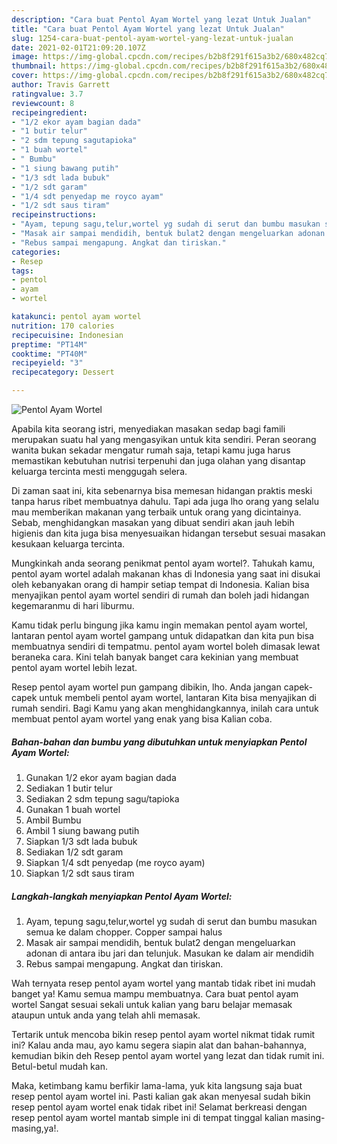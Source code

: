 ```yaml
---
description: "Cara buat Pentol Ayam Wortel yang lezat Untuk Jualan"
title: "Cara buat Pentol Ayam Wortel yang lezat Untuk Jualan"
slug: 1254-cara-buat-pentol-ayam-wortel-yang-lezat-untuk-jualan
date: 2021-02-01T21:09:20.107Z
image: https://img-global.cpcdn.com/recipes/b2b8f291f615a3b2/680x482cq70/pentol-ayam-wortel-foto-resep-utama.jpg
thumbnail: https://img-global.cpcdn.com/recipes/b2b8f291f615a3b2/680x482cq70/pentol-ayam-wortel-foto-resep-utama.jpg
cover: https://img-global.cpcdn.com/recipes/b2b8f291f615a3b2/680x482cq70/pentol-ayam-wortel-foto-resep-utama.jpg
author: Travis Garrett
ratingvalue: 3.7
reviewcount: 8
recipeingredient:
- "1/2 ekor ayam bagian dada"
- "1 butir telur"
- "2 sdm tepung sagutapioka"
- "1 buah wortel"
- " Bumbu"
- "1 siung bawang putih"
- "1/3 sdt lada bubuk"
- "1/2 sdt garam"
- "1/4 sdt penyedap me royco ayam"
- "1/2 sdt saus tiram"
recipeinstructions:
- "Ayam, tepung sagu,telur,wortel yg sudah di serut dan bumbu masukan semua ke dalam chopper. Copper sampai halus"
- "Masak air sampai mendidih, bentuk bulat2 dengan mengeluarkan adonan di antara ibu jari dan telunjuk. Masukan ke dalam air mendidih"
- "Rebus sampai mengapung. Angkat dan tiriskan."
categories:
- Resep
tags:
- pentol
- ayam
- wortel

katakunci: pentol ayam wortel 
nutrition: 170 calories
recipecuisine: Indonesian
preptime: "PT14M"
cooktime: "PT40M"
recipeyield: "3"
recipecategory: Dessert

---
```



![Pentol Ayam Wortel](https://img-global.cpcdn.com/recipes/b2b8f291f615a3b2/680x482cq70/pentol-ayam-wortel-foto-resep-utama.jpg)

Apabila kita seorang istri, menyediakan masakan sedap bagi famili merupakan suatu hal yang mengasyikan untuk kita sendiri. Peran seorang  wanita bukan sekadar mengatur rumah saja, tetapi kamu juga harus memastikan kebutuhan nutrisi terpenuhi dan juga olahan yang disantap keluarga tercinta mesti menggugah selera.

Di zaman  saat ini, kita sebenarnya bisa memesan hidangan praktis meski tanpa harus ribet membuatnya dahulu. Tapi ada juga lho orang yang selalu mau memberikan makanan yang terbaik untuk orang yang dicintainya. Sebab, menghidangkan masakan yang dibuat sendiri akan jauh lebih higienis dan kita juga bisa menyesuaikan hidangan tersebut sesuai masakan kesukaan keluarga tercinta. 



Mungkinkah anda seorang penikmat pentol ayam wortel?. Tahukah kamu, pentol ayam wortel adalah makanan khas di Indonesia yang saat ini disukai oleh kebanyakan orang di hampir setiap tempat di Indonesia. Kalian bisa menyajikan pentol ayam wortel sendiri di rumah dan boleh jadi hidangan kegemaranmu di hari liburmu.

Kamu tidak perlu bingung jika kamu ingin memakan pentol ayam wortel, lantaran pentol ayam wortel gampang untuk didapatkan dan kita pun bisa membuatnya sendiri di tempatmu. pentol ayam wortel boleh dimasak lewat beraneka cara. Kini telah banyak banget cara kekinian yang membuat pentol ayam wortel lebih lezat.

Resep pentol ayam wortel pun gampang dibikin, lho. Anda jangan capek-capek untuk membeli pentol ayam wortel, lantaran Kita bisa menyajikan di rumah sendiri. Bagi Kamu yang akan menghidangkannya, inilah cara untuk membuat pentol ayam wortel yang enak yang bisa Kalian coba.

<!--inarticleads1-->

##### Bahan-bahan dan bumbu yang dibutuhkan untuk menyiapkan Pentol Ayam Wortel:

1. Gunakan 1/2 ekor ayam bagian dada
1. Sediakan 1 butir telur
1. Sediakan 2 sdm tepung sagu/tapioka
1. Gunakan 1 buah wortel
1. Ambil  Bumbu
1. Ambil 1 siung bawang putih
1. Siapkan 1/3 sdt lada bubuk
1. Sediakan 1/2 sdt garam
1. Siapkan 1/4 sdt penyedap (me royco ayam)
1. Siapkan 1/2 sdt saus tiram




<!--inarticleads2-->

##### Langkah-langkah menyiapkan Pentol Ayam Wortel:

1. Ayam, tepung sagu,telur,wortel yg sudah di serut dan bumbu masukan semua ke dalam chopper. Copper sampai halus
1. Masak air sampai mendidih, bentuk bulat2 dengan mengeluarkan adonan di antara ibu jari dan telunjuk. Masukan ke dalam air mendidih
1. Rebus sampai mengapung. Angkat dan tiriskan.




Wah ternyata resep pentol ayam wortel yang mantab tidak ribet ini mudah banget ya! Kamu semua mampu membuatnya. Cara buat pentol ayam wortel Sangat sesuai sekali untuk kalian yang baru belajar memasak ataupun untuk anda yang telah ahli memasak.

Tertarik untuk mencoba bikin resep pentol ayam wortel nikmat tidak rumit ini? Kalau anda mau, ayo kamu segera siapin alat dan bahan-bahannya, kemudian bikin deh Resep pentol ayam wortel yang lezat dan tidak rumit ini. Betul-betul mudah kan. 

Maka, ketimbang kamu berfikir lama-lama, yuk kita langsung saja buat resep pentol ayam wortel ini. Pasti kalian gak akan menyesal sudah bikin resep pentol ayam wortel enak tidak ribet ini! Selamat berkreasi dengan resep pentol ayam wortel mantab simple ini di tempat tinggal kalian masing-masing,ya!.

